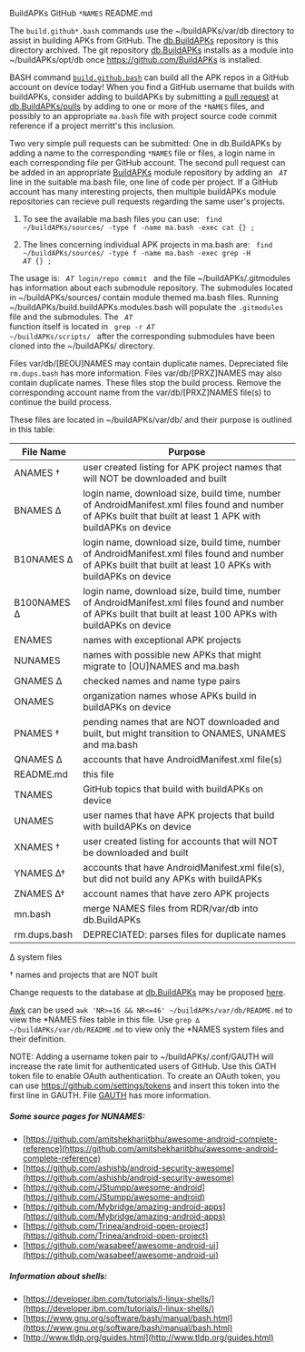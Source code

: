 BuildAPKs GitHub ` *NAMES ` README.md

The ` build.github*.bash ` commands use the ~/buildAPKs/var/db directory to assist in building APKs from GitHub.  The [db.BuildAPKs](https://github.com/BuildAPKs/db.BuildAPKs/) repository is this directory archived.  The git repository [db.BuildAPKs](https://github.com/BuildAPKs/db.BuildAPKs/) installs as a module into ~/buildAPKs/opt/db once https://github.com/BuildAPKs is installed.

BASH command [`build.github.bash`](https://raw.githubusercontent.com/BuildAPKs/buildAPKs.github/master/build.github.bash) can build all the APK repos in a GitHub account on device today!  When you find a GitHub username that builds with buildAPKs, consider adding to buildAPKs by submitting a [pull request](https://help.github.com/en/github/collaborating-with-issues-and-pull-requests/creating-a-pull-request) at [db.BuildAPKs/pulls](https://github.com/BuildAPKs/db.BuildAPKs/pulls) by adding to one or more of the ` *NAMES ` files, and possibly to an appropriate ` ma.bash ` file with project source code commit reference if a project merritt's this inclusion.

Two very simple pull requests can be submitted:  One in db.BuildAPKs by adding a name to the corresponding ` *NAMES ` file or files, a login name in each corresponding file per GitHub account.  The second pull request can be added in an appropriate [BuildAPKs](https://github.com/BuildAPKs) module repository by adding an <code> _AT_ </code> line in the suitable ma.bash file, one line of code per project.  If a GitHub account has many interesting projects, then multiple buildAPKs module repositories can recieve pull requests regarding the same user's projects.    

1) To see the available ma.bash files you can use: 
<code> find ~/buildAPKs/sources/ -type f -name ma.bash -exec cat {} \; </code>

2) The lines concerning individual APK projects in ma.bash are: 
<code> find ~/buildAPKs/sources/ -type f -name ma.bash -exec grep -H _AT_ {} \; </code>

The usage is: <code> _AT_ login/repo commit </code> and the file ~/buildAPKs/.gitmodules has information about each submodule repository.  The submodules located in ~/buildAPKs/sources/ contain module themed ma.bash files.  Running ~/buildAPKs/build.buildAPKs.modules.bash will populate the ` .gitmodules ` file and the submodules.  The <code> _AT_ </code> function itself is located in <code> grep -r _AT_ ~/buildAPKs/scripts/ </code> after the corresponding submodules have been cloned into the ~/buildAPKs/ directory.

Files var/db/[BEOU]NAMES may contain duplicate names.  Depreciated file ` rm.dups.bash ` has more information.  Files var/db/[PRXZ]NAMES may also contain duplicate names. These files stop the build process.  Remove the corresponding account name from the var/db/[PRXZ]NAMES file(s) to continue the build process.

These files are located in ~/buildAPKs/var/db/ and their purpose is outlined in this table:

| File Name    | Purpose    |
| ------------ | ---------  |
| ANAMES †     | user created listing for APK project names that will NOT be downloaded and built |
| BNAMES ∆     | login name, download size, build time, number of AndroidManifest.xml files found and number of APKs built that built at least 1 APK with buildAPKs on device |
| B10NAMES ∆   | login name, download size, build time, number of AndroidManifest.xml files found and number of APKs built that built at least 10 APKs with buildAPKs on device |
| B100NAMES ∆  | login name, download size, build time, number of AndroidManifest.xml files found and number of APKs built that built at least 100 APKs with buildAPKs on device |
| ENAMES       | names with exceptional APK projects |
| NUNAMES      | names with possible new APKs that might migrate to [OU]NAMES and ma.bash |
| GNAMES ∆     | checked names and name type pairs |
| ONAMES       | organization names whose APKs build in buildAPKs on device |
| PNAMES †     | pending names that are NOT downloaded and built, but might transition to ONAMES, UNAMES and ma.bash |
| QNAMES ∆     | accounts that have AndroidManifest.xml file(s) |
| README.md    | this file |
| TNAMES       | GitHub topics that build with buildAPKs on device |
| UNAMES       | user names that have APK projects that build with buildAPKs on device |
| XNAMES †     | user created listing for accounts that will NOT be downloaded and built |
| YNAMES ∆†    | accounts that have AndroidManifest.xml file(s), but did not build any APKs with buildAPKs |
| ZNAMES ∆†    | account names that have zero APK projects |
| mn.bash      | merge NAMES files from RDR/var/db into db.BuildAPKs |
| rm.dups.bash | DEPRECIATED: parses files for duplicate names |

∆ system files

† names and projects that are NOT built

Change requests to the database at [db.BuildAPKs](https://github.com/BuildAPKs/db.BuildAPKs/) may be proposed [here](https://github.com/BuildAPKs/db.BuildAPKs/pulls).

[Awk](https://www.gnu.org/software/gawk/manual/) can be used ` awk 'NR>=16 && NR<=46' ~/buildAPKs/var/db/README.md ` to view the \*NAMES files table in this file.  Use ` grep ∆ ~/buildAPKs/var/db/README.md ` to view only the \*NAMES system files and their definition.

NOTE:  Adding a username token pair to ~/buildAPKs/.conf/GAUTH will increase the rate limit for authenticated users of GitHub.  Use this OATH token file to enable OAuth authentication.  To create an OAuth token, you can use https://github.com/settings/tokens and insert this token into the first line in GAUTH.  File [GAUTH](https://raw.githubusercontent.com/BuildAPKs/buildAPKs/master/.conf/GAUTH) has more information.  

##### Some source pages for NUNAMES:
   * [https://github.com/amitshekhariitbhu/awesome-android-complete-reference](https://github.com/amitshekhariitbhu/awesome-android-complete-reference)
   * [https://github.com/ashishb/android-security-awesome](https://github.com/ashishb/android-security-awesome)
   * [https://github.com/JStumpp/awesome-android](https://github.com/JStumpp/awesome-android)
   * [https://github.com/Mybridge/amazing-android-apps](https://github.com/Mybridge/amazing-android-apps)
   * [https://github.com/Trinea/android-open-project](https://github.com/Trinea/android-open-project)
   * [https://github.com/wasabeef/awesome-android-ui](https://github.com/wasabeef/awesome-android-ui)

##### Information about shells:
   * [https://developer.ibm.com/tutorials/l-linux-shells/](https://developer.ibm.com/tutorials/l-linux-shells/)
   * [https://www.gnu.org/software/bash/manual/bash.html](https://www.gnu.org/software/bash/manual/bash.html)
   * [http://www.tldp.org/guides.html](http://www.tldp.org/guides.html)
<!-- README.md EOF -->
